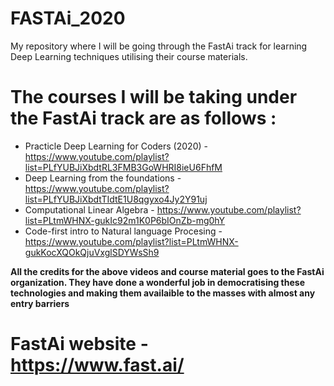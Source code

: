 # FASTAi_2020
My repository where I will be going through the FastAi track for learning Deep Learning techniques utilising their course materials.

# The courses I will be taking under the FastAi track are as follows : 
* Practicle Deep Learning for Coders (2020) - https://www.youtube.com/playlist?list=PLfYUBJiXbdtRL3FMB3GoWHRI8ieU6FhfM
* Deep Learning from the foundations - https://www.youtube.com/playlist?list=PLfYUBJiXbdtTIdtE1U8qgyxo4Jy2Y91uj
* Computational Linear Algebra - https://www.youtube.com/playlist?list=PLtmWHNX-gukIc92m1K0P6bIOnZb-mg0hY
* Code-first intro to Natural language Procesing - https://www.youtube.com/playlist?list=PLtmWHNX-gukKocXQOkQjuVxglSDYWsSh9

**All the credits for the above videos and course material goes to the FastAi organization. They have done a wonderful job in democratising these technologies and making them availaible to the masses with almost any entry barriers**  
# FastAi website - https://www.fast.ai/  
